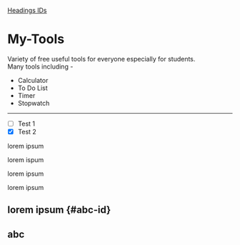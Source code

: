 [Headings IDs](#abc-id)
# My-Tools

Variety of free useful tools for everyone especially for students.<br>
Many tools including - 

* Calculator
* To Do List
* Timer
* Stopwatch

*****

- [ ] Test 1
- [x] Test 2

lorem ipsum 

lorem ispum

lorem ipsum

lorem ipsum 

## lorem ipsum {#abc-id}


abc
---
